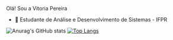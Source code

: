 Olá! Sou a Vitoria Pereira

- 🥸 Estudante de Análise e Desenvolvimento de Sistemas - IFPR


![Anurag's GitHub stats](https://github-readme-stats.vercel.app/api?username=VitoriaPereiraKlapowsko&show_icons=true&theme=radical)
[![Top Langs](https://github-readme-stats.vercel.app/api/top-langs/?username=VitoriaPereiraKlapowsko)](https://github.com/anuraghazra/github-readme-stats)

